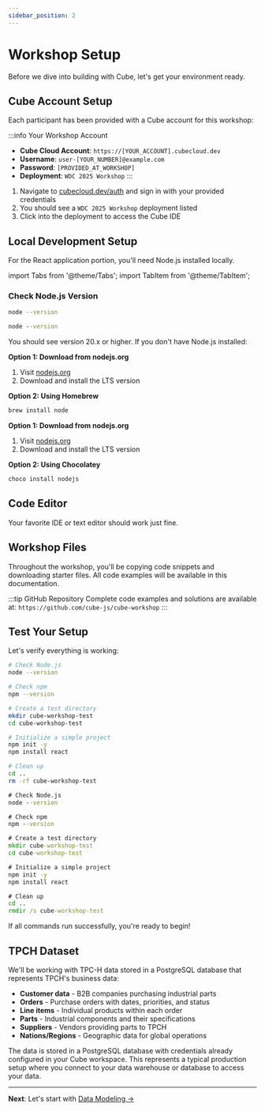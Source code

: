```yaml
---
sidebar_position: 2
---
```


# Workshop Setup

Before we dive into building with Cube, let's get your environment ready.

## Cube Account Setup

Each participant has been provided with a Cube account for this workshop:

:::info Your Workshop Account
- **Cube Cloud Account**: `https://[YOUR_ACCOUNT].cubecloud.dev`
- **Username**: `user-[YOUR_NUMBER]@example.com`
- **Password**: `[PROVIDED_AT_WORKSHOP]`
- **Deployment**: `WDC 2025 Workshop`
:::

1. Navigate to [cubecloud.dev/auth](https://cubecloud.dev/auth) and sign in with your provided credentials
2. You should see a `WDC 2025 Workshop` deployment listed
3. Click into the deployment to access the Cube IDE

## Local Development Setup

For the React application portion, you'll need Node.js installed locally.

import Tabs from '@theme/Tabs';
import TabItem from '@theme/TabItem';

### Check Node.js Version

<Tabs groupId="operating-systems">
<TabItem value="mac" label="macOS">

```bash
node --version
```

</TabItem>
<TabItem value="windows" label="Windows">

```cmd
node --version
```

</TabItem>
</Tabs>

You should see version 20.x or higher. If you don't have Node.js installed:

<Tabs groupId="operating-systems">
<TabItem value="mac" label="macOS">

**Option 1: Download from nodejs.org**
1. Visit [nodejs.org](https://nodejs.org)
2. Download and install the LTS version

**Option 2: Using Homebrew**
```bash
brew install node
```

</TabItem>
<TabItem value="windows" label="Windows">

**Option 1: Download from nodejs.org**
1. Visit [nodejs.org](https://nodejs.org)  
2. Download and install the LTS version

**Option 2: Using Chocolatey**
```cmd
choco install nodejs
```

</TabItem>
</Tabs>

## Code Editor

Your favorite IDE or text editor should work just fine.  

## Workshop Files

Throughout the workshop, you'll be copying code snippets and downloading starter files. All code examples will be available in this documentation.

:::tip GitHub Repository
Complete code examples and solutions are available at:
`https://github.com/cube-js/cube-workshop`
:::

## Test Your Setup

Let's verify everything is working:

<Tabs groupId="operating-systems">
<TabItem value="mac" label="macOS">

```bash
# Check Node.js
node --version

# Check npm
npm --version

# Create a test directory
mkdir cube-workshop-test
cd cube-workshop-test

# Initialize a simple project
npm init -y
npm install react

# Clean up
cd ..
rm -rf cube-workshop-test
```

</TabItem>
<TabItem value="windows" label="Windows">

```cmd
# Check Node.js
node --version

# Check npm  
npm --version

# Create a test directory
mkdir cube-workshop-test
cd cube-workshop-test

# Initialize a simple project
npm init -y
npm install react

# Clean up
cd ..
rmdir /s cube-workshop-test
```

</TabItem>
</Tabs>

If all commands run successfully, you're ready to begin! 

## TPCH Dataset

We'll be working with TPC-H data stored in a PostgreSQL database that represents TPCH's business data:

- **Customer data** - B2B companies purchasing industrial parts
- **Orders** - Purchase orders with dates, priorities, and status
- **Line items** - Individual products within each order
- **Parts** - Industrial components and their specifications
- **Suppliers** - Vendors providing parts to TPCH
- **Nations/Regions** - Geographic data for global operations

The data is stored in a PostgreSQL database with credentials already configured in your Cube workspace. This represents a typical production setup where you connect to your data warehouse or database to access your data.

---

**Next**: Let's start with [Data Modeling →](./data-modeling/)